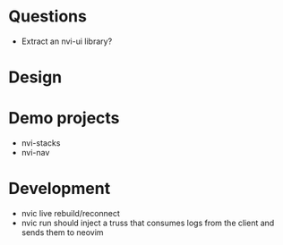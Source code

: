 
# Questions

- Extract an nvi-ui library?


# Design



# Demo projects

- nvi-stacks
- nvi-nav


# Development

- nvic live rebuild/reconnect
- nvic run should inject a truss that consumes logs from the client and sends
  them to neovim
